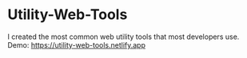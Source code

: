 # Utility-Web-Tools

I created the most common web utility tools that most developers use.
Demo: https://utility-web-tools.netlify.app
